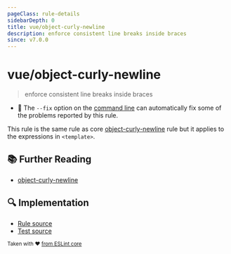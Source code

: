 ```yaml
---
pageClass: rule-details
sidebarDepth: 0
title: vue/object-curly-newline
description: enforce consistent line breaks inside braces
since: v7.0.0
---
```

# vue/object-curly-newline
> enforce consistent line breaks inside braces

- :wrench: The `--fix` option on the [command line](https://eslint.org/docs/user-guide/command-line-interface#fixing-problems) can automatically fix some of the problems reported by this rule.

This rule is the same rule as core [object-curly-newline] rule but it applies to the expressions in `<template>`.

## :books: Further Reading

- [object-curly-newline]

[object-curly-newline]: https://eslint.org/docs/rules/object-curly-newline

## :mag: Implementation

- [Rule source](https://github.com/vuejs/eslint-plugin-vue/blob/master/lib/rules/object-curly-newline.js)
- [Test source](https://github.com/vuejs/eslint-plugin-vue/blob/master/tests/lib/rules/object-curly-newline.js)

<sup>Taken with ❤️ [from ESLint core](https://eslint.org/docs/rules/object-curly-newline)</sup>
